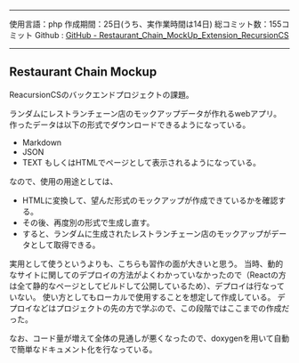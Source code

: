
---

使用言語：php
作成期間：25日(うち、実作業時間は14日)
総コミット数：155コミット
Github : [GitHub - Restaurant_Chain_MockUp_Extension_RecursionCS](https://github.com/kip2/Restaurant_Chain_MockUp_Extension_RecursionCS)

---

## Restaurant Chain Mockup


ReacursionCSのバックエンドプロジェクトの課題。

ランダムにレストランチェーン店のモックアップデータが作れるwebアプリ。
作ったデータは以下の形式でダウンロードできるようになっている。
- Markdown
- JSON
- TEXT
もしくはHTMLでページとして表示されるようになっている。

なので、使用の用途としては、
- HTMLに変換して、望んだ形式のモックアップが作成できているかを確認する。
- その後、再度別の形式で生成し直す。
- すると、ランダムに生成されたレストランチェーン店のモックアップがデータとして取得できる。

実用として使うというよりも、こちらも習作の面が大きいと思う。
当時、動的なサイトに関してのデプロイの方法がよくわかっていなかったので（Reactの方は全て静的なページとしてビルドして公開しているため）、デプロイは行なっていない。
使い方としてもローカルで使用することを想定して作成している。
デプロイなどはプロジェクトの先の方で学ぶので、この段階ではここまでの作成だった。

なお、コード量が増えて全体の見通しが悪くなったので、doxygenを用いて自動で簡単なドキュメント化を行なっている。


